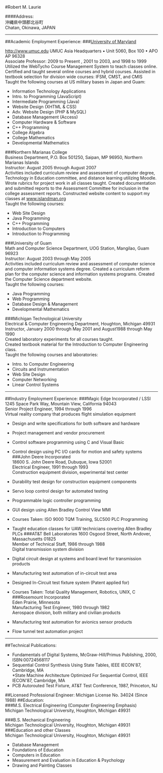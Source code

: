 #Robert M. Laurie
 
####Address:  
沖縄県中頭郡北谷町  
Chatan, Okinawa, JAPAN

---  

##Academic Employment Experience:
###[University of Maryland](http://www.umuc.edu)  

<http://www.umuc.edu>
UMUC Asia Headquarters • Unit 5060, Box 100 • APO AP 96328  
Associate Professor: 2009 to Present , 2001 to 2003, and 1998 to 1999  
Utilized the WebTycho Course Management System to teach classes online.  
Certified and taught several online courses and hybrid courses.
Assisted in textbook selection for division wide courses: IFSM, CMST, and CMIS  
Taught the following courses at US military bases in Japan and Guam:  
 
* Information Technology Applications
* Intro. to Programming (JavaScript)
* Intermediate Programming (Java)
* Website Design  (XHTML & CSS)
* Adv. Website Design (PHP & MySQL)
* Database Management (Access)
* Computer Hardware & Software 
* C++ Programming 
* College Algebra
* College Mathematics
* Developmental Mathematics
 
###Northern Marianas College  
Business Department, P.O. Box 501250, Saipan, MP 96950, Northern Marianas Islands  
Instructor: August 2005 through August 2007  
Activities included curriculum review and assessment of computer degree, Technology in Education committee, and distance learning utilizing Moodle.  
Wrote rubrics for project work in all classes taught. Created documentation and submitted reports to the Assessment Committee for inclusion in the college assessment reports.
Constructed website content to support my classes at www.islandman.org  
Taught the following courses: 
 
* Web Site Design 
* Java Programming 
* C++ Programming 
* Introduction to Computers 
* Introduction to Programming 
 
###University of Guam  
Math and Computer Science Department, UOG Station, Mangilao, Guam 96923  
Instructor: August 2003 through May 2005  
Activities included curriculum review and assessment of computer science and computer information systems degree. Created a curriculum reform plan for the computer science and information systems programs. Created the Computer Science department website.  
Taught the following courses:  

* Java Programming 
* Web Programming
* Database Design & Management
* Developmental Mathematics 
 
 
###Michigan Technological University  
Electrical & Computer Engineering Department, Houghton, Michigan 49931  
Instructor, January 2000 through May 2001 and August1988 through May 1990   
Created laboratory experiments for all courses taught.  
Created textbook material for the Introduction to Computer Engineering class.  
Taught the following courses and laboratories: 
 
* Intro. to Computer Engineering 
* Circuits and Instrumentation 
* Web Site Design
* Computer Networking 
* Linear Control Systems  

---
##Industry Employment Experience:
###Magic Edge Incorporated / LSSI
1245 Space Park Way, Mountain View, California 94043  
Senior Project Engineer, 1994 through 1996  
Virtual reality company that produces flight simulation equipment  

* Design and write specifications for both software and hardware  
* Project management and vendor procurement 
* Control software programming using C and Visual Basic 
* Control design using PC I/O cards for motion and safety systems  
###John Deere Incorporated  
18600 S. John Deere Road, Dubuque, Iowa 52001  
Electrical Engineer, 1991 through 1993  
Construction equipment division, experimental test center  

* Durability test design for construction equipment components 
* Servo loop control design for automated testing
* Programmable logic controller programming 
* GUI design using Allen Bradley Control View MMI 
* Courses Taken: ISO 9000 TQM Training, SLC500 PLC Programming 
* Taught education classes for UAW technicians covering Allen Bradley PLCs
###AT&T Bell Laboratories
1600 Osgood Street, North Andover, Massachusetts 01825  
Member of Technical Staff, 1986 through 1988  
Digital transmission system division  
* Digital circuit design at systems and board level for transmission products
* Manufacturing test automation of in-circuit test area
* Designed In-Circuit test fixture system (Patent applied for) 
* Courses Taken: Total Quality Management, Robotics, UNIX, C 
###Rosemount Incorporated  
Eden Prairie, Minnesota  
Manufacturing Test Engineer, 1980 through 1982  
Aerospace division, both military and civilian products  

* Manufacturing test automation for avionics sensor products 
* Flow tunnel test automation project  

---
 
##Technical Publications: 
* Fundamentals of Digital Systems, McGraw-Hill/Primus Publishing, 2000, ISBN:00724568117  
* Sequential Control Synthesis Using State Tables, IEEE IECON'87, 
Cambridge, MA   
*State Machine Architecture Optimized For Sequential Control,  IEEE IECON'87, 
Cambridge, MA   
* PCB Autorouted Test Fixture, AT&T Test Conference, 1987, Princeton, NJ

##Licensed Professional Engineer:
Michigan License No. 34024 (Since 1988) 
##Education:  
###M.S. Electrical Engineering (Computer Engineering Emphasis)  
Michigan Technological University, Houghton, Michigan 49931 

###B.S. Mechanical Engineering  
Michigan Technological University, Houghton, Michigan 49931  
###Education and other Classes  
Michigan Technological University, Houghton, Michigan 49931  

* Database Management
* Foundations of Education 
* Computers in Education
* Measurement and Evaluation in Education & Psychology  
* Drawing and Painting Classes
